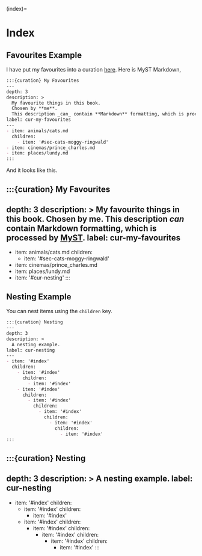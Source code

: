 (index)=
# Index

## Favourites Example

I have put my favourites into a curation [here](#cur-my-favourites).
Here is MyST Markdown,

```markdown
:::{curation} My Favourites
---
depth: 3
description: >
  My favourite things in this book.
  Chosen by **me**.
  This description _can_ contain **Markdown** formatting, which is processed by [MyST](https://mystmd.org).
label: cur-my-favourites
---
- item: animals/cats.md
  children:
    - item: '#sec-cats-moggy-ringwald'
- item: cinemas/prince_charles.md
- item: places/lundy.md
:::
```

And it looks like this.

:::{curation} My Favourites
---
depth: 3
description: >
  My favourite things in this book.
  Chosen by **me**.
  This description _can_ contain **Markdown** formatting, which is processed by [MyST](https://mystmd.org).
label: cur-my-favourites
---
- item: animals/cats.md
  children:
    - item: '#sec-cats-moggy-ringwald'
- item: cinemas/prince_charles.md
- item: places/lundy.md
- item: '#cur-nesting'
:::

## Nesting Example

You can nest items using the `children` key.

```markdown
:::{curation} Nesting
---
depth: 3
description: >
  A nesting example.
label: cur-nesting
---
- item: '#index'
  children:
    - item: '#index'
      children:
        - item: '#index'
    - item: '#index'
      children:
        - item: '#index'
          children:
            - item: '#index'
              children:
                - item: '#index'
                  children:
                    - item: '#index'
:::
```

:::{curation} Nesting
---
depth: 3
description: >
  A nesting example.
label: cur-nesting
---
- item: '#index'
  children:
    - item: '#index'
      children:
        - item: '#index'
    - item: '#index'
      children:
        - item: '#index'
          children:
            - item: '#index'
              children:
                - item: '#index'
                  children:
                    - item: '#index'
:::
